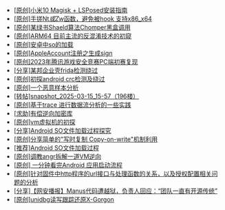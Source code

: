 + [[原创]小米10 Magisk + LSPosed安装指南](https://bbs.kanxue.com/thread-285114.htm)
+ [[原创]手搓Nt*或Zw*函数，避免被hook 支持x86_x64](https://bbs.kanxue.com/thread-284264.htm)
+ [[原创]某绿书Shaeld算法Chomper黑盒调用](https://bbs.kanxue.com/thread-285705.htm)
+ [[原创]ARM64 目前主流的反混淆技术的初窥](https://bbs.kanxue.com/thread-285567.htm)
+ [[原创]安卓中so的加载](https://bbs.kanxue.com/thread-286004.htm)
+ [[原创]AppleAccount注册之生成sign](https://bbs.kanxue.com/thread-285959.htm)
+ [[原创]2023年腾讯游戏安全竞赛PC端初赛复现](https://bbs.kanxue.com/thread-282695.htm)
+ [[分享]某邦企业壳frida检测绕过](https://bbs.kanxue.com/thread-285932.htm)
+ [[原创]初探android crc检测及绕过](https://bbs.kanxue.com/thread-285790.htm)
+ [[原创]一个恶意样本分析](https://bbs.kanxue.com/thread-286066.htm)
+ [[转帖]snapshot_2025-03-15_15-57（196楼）](https://bbs.kanxue.com/thread-270207.htm)
+ [[原创]基于trace 进行数据流分析的一些实践](https://bbs.kanxue.com/thread-285243.htm)
+ [[求助]有偿逆向加密库](https://bbs.kanxue.com/thread-286069.htm)
+ [[原创]vm虚拟机的初探](https://bbs.kanxue.com/thread-284883.htm)
+ [[分享]Android  SO文件加载过程探究](https://bbs.kanxue.com/thread-285788.htm)
+ [[原创]分享简单的"写时复制 Copy-on-write"机制利用](https://bbs.kanxue.com/thread-285331.htm)
+ [[推荐]Android SO文件加载过程](https://bbs.kanxue.com/thread-285818.htm)
+ [[原创]调教angr拆解一道VM逆向](https://bbs.kanxue.com/thread-286013.htm)
+ [[原创] 一分钟看完Android 应用启动流程](https://bbs.kanxue.com/thread-284686.htm)
+ [[原创]针对固件中http程序的url接口与处理函数的关系，以及授权配置相关问题的分析](https://bbs.kanxue.com/thread-286068.htm)
+ [[分享]【网安播报】Manus代码遭越狱，负责人回应：“团队一直有开源传统”](https://bbs.kanxue.com/thread-286070.htm)
+ [[原创]unidbg读写跟踪还原X-Gorgon](https://bbs.kanxue.com/thread-285586.htm)
